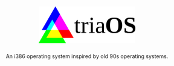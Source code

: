 <h1 align="center">
  <picture>
    <source media="(prefers-color-scheme: dark)" srcset="./assets/logo-white.svg">
    <img alt="triaOS" src="./assets/logo.svg" width="256px">
  </picture>
</h1>
<p align="center">
  An i386 operating system inspired by old 90s operating systems.
</p>
